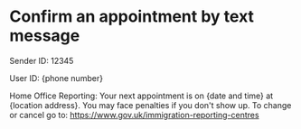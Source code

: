# Confirm an appointment by text message

Sender ID: 12345

User ID: {phone number}

Home Office Reporting: Your next appointment is on {date and time} at {location address}. You may face penalties if you don't show up. To change or cancel go to: https://www.gov.uk/immigration-reporting-centres


